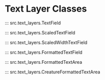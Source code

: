 # Text Layer Classes

::: src.text_layers.TextField

::: src.text_layers.ScaledTextField

::: src.text_layers.ScaledWidthTextField

::: src.text_layers.FormattedTextField

::: src.text_layers.FormattedTextArea

::: src.text_layers.CreatureFormattedTextArea
